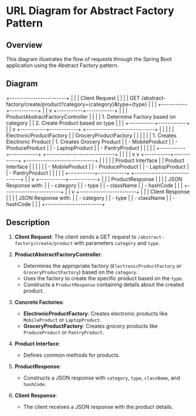 # URL Diagram for Abstract Factory Pattern

## Overview

This diagram illustrates the flow of requests through the Spring Boot application using the Abstract Factory pattern.

## Diagram
+------------------------+ | | | Client Request | | | | GET /abstract-factory/create/product?category={category}&type={type} | | | +-----------+------------+ | | v +-----------+------------+ | | | ProductAbstractFactoryController | | | | 1. Determine Factory based on category | | 2. Create Product based on type | | | +-----------+------------+ | | v +-----------+------------+ +-----------------------------+ | | | | | ElectronicProductFactory | | GroceryProductFactory | | | | | | 1. Creates Electronic Product | 1. Creates Grocery Product | | - MobileProduct | | - ProduceProduct | | - LaptopProduct | | - PantryProduct | | | | | +-----------+------------+ +-----------------------------+ | | | | v v +-----------+------------+ +-----------------------------+ | | | | | Product Interface | | Product Interface | | | | | | - MobileProduct | | - ProduceProduct | | - LaptopProduct | | - PantryProduct | | | | | +-----------+------------+ +-----------------------------+ | | v +-----------+------------+ | | | ProductResponse | | | | JSON Response with: | | - category | | - type | | - className | | - hashCode | | | +------------------------+ | | v +------------------------+ | | | Client Response | | | | JSON Response with: | | - category | | - type | | - className | | - hashCode | | | +------------------------+

## Description

1. **Client Request**: The client sends a GET request to `/abstract-factory/create/product` with parameters `category` and `type`.

2. **ProductAbstractFactoryController**:
   - Determines the appropriate factory (`ElectronicProductFactory` or `GroceryProductFactory`) based on the `category`.
   - Uses the factory to create the specific product based on the `type`.
   - Constructs a `ProductResponse` containing details about the created product.

3. **Concrete Factories**:
   - **ElectronicProductFactory**: Creates electronic products like `MobileProduct` or `LaptopProduct`.
   - **GroceryProductFactory**: Creates grocery products like `ProduceProduct` or `PantryProduct`.

4. **Product Interface**:
   - Defines common methods for products.

5. **ProductResponse**:
   - Constructs a JSON response with `category`, `type`, `className`, and `hashCode`.

6. **Client Response**:
   - The client receives a JSON response with the product details.